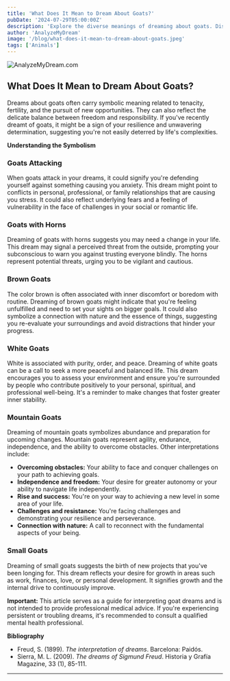 ```yaml
---
title: 'What Does It Mean to Dream About Goats?'
pubDate: '2024-07-29T05:00:00Z'
description: 'Explore the diverse meanings of dreaming about goats. Discover everything about goats, and more symbolize in your dreams.'
author: 'AnalyzeMyDream'
image: '/blog/what-does-it-mean-to-dream-about-goats.jpeg'
tags: ['Animals']
---
```


![AnalyzeMyDream.com](/blog/what-does-it-mean-to-dream-about-goats.jpeg)

## What Does It Mean to Dream About Goats?

Dreams about goats often carry symbolic meaning related to tenacity, fertility, and the pursuit of new opportunities. They can also reflect the delicate balance between freedom and responsibility. If you've recently dreamt of goats, it might be a sign of your resilience and unwavering determination, suggesting you're not easily deterred by life's complexities.

**Understanding the Symbolism**

### Goats Attacking

When goats attack in your dreams, it could signify you're defending yourself against something causing you anxiety. This dream might point to conflicts in personal, professional, or family relationships that are causing you stress. It could also reflect underlying fears and a feeling of vulnerability in the face of challenges in your social or romantic life.

### Goats with Horns

Dreaming of goats with horns suggests you may need a change in your life. This dream may signal a perceived threat from the outside, prompting your subconscious to warn you against trusting everyone blindly. The horns represent potential threats, urging you to be vigilant and cautious.

### Brown Goats

The color brown is often associated with inner discomfort or boredom with routine. Dreaming of brown goats might indicate that you're feeling unfulfilled and need to set your sights on bigger goals. It could also symbolize a connection with nature and the essence of things, suggesting you re-evaluate your surroundings and avoid distractions that hinder your progress.

### White Goats

White is associated with purity, order, and peace. Dreaming of white goats can be a call to seek a more peaceful and balanced life. This dream encourages you to assess your environment and ensure you're surrounded by people who contribute positively to your personal, spiritual, and professional well-being. It's a reminder to make changes that foster greater inner stability.

### Mountain Goats

Dreaming of mountain goats symbolizes abundance and preparation for upcoming changes. Mountain goats represent agility, endurance, independence, and the ability to overcome obstacles. Other interpretations include:

- **Overcoming obstacles:** Your ability to face and conquer challenges on your path to achieving goals.
- **Independence and freedom:** Your desire for greater autonomy or your ability to navigate life independently.
- **Rise and success:** You're on your way to achieving a new level in some area of your life.
- **Challenges and resistance:** You're facing challenges and demonstrating your resilience and perseverance.
- **Connection with nature:** A call to reconnect with the fundamental aspects of your being.

### Small Goats

Dreaming of small goats suggests the birth of new projects that you've been longing for. This dream reflects your desire for growth in areas such as work, finances, love, or personal development. It signifies growth and the internal drive to continuously improve.

**Important:** This article serves as a guide for interpreting goat dreams and is not intended to provide professional medical advice. If you're experiencing persistent or troubling dreams, it's recommended to consult a qualified mental health professional. 

**Bibliography**

* Freud, S. (1899). *The interpretation of dreams*. Barcelona: Paidós.
* Sierra, M. L. (2009). *The dreams of Sigmund Freud*. Historia y Grafía Magazine, 33 (1), 85-111.

---